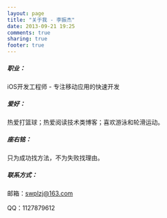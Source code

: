 ```yaml
---
layout: page
title: "关于我 - 李振杰"
date: 2013-09-21 19:25
comments: true
sharing: true
footer: true
---
```



##### 职业：
iOS开发工程师 - 专注移动应用的快速开发

##### 爱好：
热爱打篮球；热爱阅读技术类博客；喜欢游泳和轮滑运动。
##### 座右铭：
只为成功找方法，不为失败找理由。
##### 联系方式：
邮箱：swplzj@163.com

QQ：1127879612
